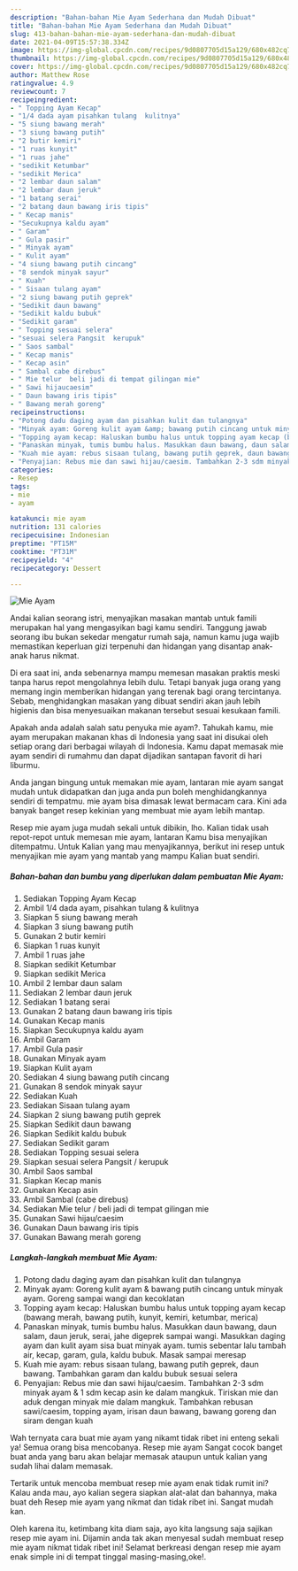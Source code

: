 ```yaml
---
description: "Bahan-bahan Mie Ayam Sederhana dan Mudah Dibuat"
title: "Bahan-bahan Mie Ayam Sederhana dan Mudah Dibuat"
slug: 413-bahan-bahan-mie-ayam-sederhana-dan-mudah-dibuat
date: 2021-04-09T15:57:38.334Z
image: https://img-global.cpcdn.com/recipes/9d0807705d15a129/680x482cq70/mie-ayam-foto-resep-utama.jpg
thumbnail: https://img-global.cpcdn.com/recipes/9d0807705d15a129/680x482cq70/mie-ayam-foto-resep-utama.jpg
cover: https://img-global.cpcdn.com/recipes/9d0807705d15a129/680x482cq70/mie-ayam-foto-resep-utama.jpg
author: Matthew Rose
ratingvalue: 4.9
reviewcount: 7
recipeingredient:
- " Topping Ayam Kecap"
- "1/4 dada ayam pisahkan tulang  kulitnya"
- "5 siung bawang merah"
- "3 siung bawang putih"
- "2 butir kemiri"
- "1 ruas kunyit"
- "1 ruas jahe"
- "sedikit Ketumbar"
- "sedikit Merica"
- "2 lembar daun salam"
- "2 lembar daun jeruk"
- "1 batang serai"
- "2 batang daun bawang iris tipis"
- " Kecap manis"
- "Secukupnya kaldu ayam"
- " Garam"
- " Gula pasir"
- " Minyak ayam"
- " Kulit ayam"
- "4 siung bawang putih cincang"
- "8 sendok minyak sayur"
- " Kuah"
- " Sisaan tulang ayam"
- "2 siung bawang putih geprek"
- "Sedikit daun bawang"
- "Sedikit kaldu bubuk"
- "Sedikit garam"
- " Topping sesuai selera"
- "sesuai selera Pangsit  kerupuk"
- " Saos sambal"
- " Kecap manis"
- " Kecap asin"
- " Sambal cabe direbus"
- " Mie telur  beli jadi di tempat gilingan mie"
- " Sawi hijaucaesim"
- " Daun bawang iris tipis"
- " Bawang merah goreng"
recipeinstructions:
- "Potong dadu daging ayam dan pisahkan kulit dan tulangnya"
- "Minyak ayam: Goreng kulit ayam &amp; bawang putih cincang untuk minyak ayam. Goreng sampai wangi dan kecoklatan"
- "Topping ayam kecap: Haluskan bumbu halus untuk topping ayam kecap (bawang merah, bawang putih, kunyit, kemiri, ketumbar, merica)"
- "Panaskan minyak, tumis bumbu halus. Masukkan daun bawang, daun salam, daun jeruk, serai, jahe digeprek sampai wangi. Masukkan daging ayam dan kulit ayam sisa buat minyak ayam. tumis sebentar lalu tambah air, kecap, garam, gula, kaldu bubuk. Masak sampai meresap"
- "Kuah mie ayam: rebus sisaan tulang, bawang putih geprek, daun bawang. Tambahkan garam dan kaldu bubuk sesuai selera"
- "Penyajian: Rebus mie dan sawi hijau/caesim. Tambahkan 2-3 sdm minyak ayam &amp; 1 sdm kecap asin ke dalam mangkuk. Tiriskan mie dan aduk dengan minyak mie dalam mangkuk. Tambahkan rebusan sawi/caesim, topping ayam, irisan daun bawang, bawang goreng dan siram dengan kuah"
categories:
- Resep
tags:
- mie
- ayam

katakunci: mie ayam 
nutrition: 131 calories
recipecuisine: Indonesian
preptime: "PT15M"
cooktime: "PT31M"
recipeyield: "4"
recipecategory: Dessert

---
```



![Mie Ayam](https://img-global.cpcdn.com/recipes/9d0807705d15a129/680x482cq70/mie-ayam-foto-resep-utama.jpg)

Andai kalian seorang istri, menyajikan masakan mantab untuk famili merupakan hal yang mengasyikan bagi kamu sendiri. Tanggung jawab seorang ibu bukan sekedar mengatur rumah saja, namun kamu juga wajib memastikan keperluan gizi terpenuhi dan hidangan yang disantap anak-anak harus nikmat.

Di era  saat ini, anda sebenarnya mampu memesan masakan praktis meski tanpa harus repot mengolahnya lebih dulu. Tetapi banyak juga orang yang memang ingin memberikan hidangan yang terenak bagi orang tercintanya. Sebab, menghidangkan masakan yang dibuat sendiri akan jauh lebih higienis dan bisa menyesuaikan makanan tersebut sesuai kesukaan famili. 



Apakah anda adalah salah satu penyuka mie ayam?. Tahukah kamu, mie ayam merupakan makanan khas di Indonesia yang saat ini disukai oleh setiap orang dari berbagai wilayah di Indonesia. Kamu dapat memasak mie ayam sendiri di rumahmu dan dapat dijadikan santapan favorit di hari liburmu.

Anda jangan bingung untuk memakan mie ayam, lantaran mie ayam sangat mudah untuk didapatkan dan juga anda pun boleh menghidangkannya sendiri di tempatmu. mie ayam bisa dimasak lewat bermacam cara. Kini ada banyak banget resep kekinian yang membuat mie ayam lebih mantap.

Resep mie ayam juga mudah sekali untuk dibikin, lho. Kalian tidak usah repot-repot untuk memesan mie ayam, lantaran Kamu bisa menyajikan ditempatmu. Untuk Kalian yang mau menyajikannya, berikut ini resep untuk menyajikan mie ayam yang mantab yang mampu Kalian buat sendiri.

<!--inarticleads1-->

##### Bahan-bahan dan bumbu yang diperlukan dalam pembuatan Mie Ayam:

1. Sediakan  Topping Ayam Kecap
1. Ambil 1/4 dada ayam, pisahkan tulang &amp; kulitnya
1. Siapkan 5 siung bawang merah
1. Siapkan 3 siung bawang putih
1. Gunakan 2 butir kemiri
1. Siapkan 1 ruas kunyit
1. Ambil 1 ruas jahe
1. Siapkan sedikit Ketumbar
1. Siapkan sedikit Merica
1. Ambil 2 lembar daun salam
1. Sediakan 2 lembar daun jeruk
1. Sediakan 1 batang serai
1. Gunakan 2 batang daun bawang iris tipis
1. Gunakan  Kecap manis
1. Siapkan Secukupnya kaldu ayam
1. Ambil  Garam
1. Ambil  Gula pasir
1. Gunakan  Minyak ayam
1. Siapkan  Kulit ayam
1. Sediakan 4 siung bawang putih cincang
1. Gunakan 8 sendok minyak sayur
1. Sediakan  Kuah
1. Sediakan  Sisaan tulang ayam
1. Siapkan 2 siung bawang putih geprek
1. Siapkan Sedikit daun bawang
1. Siapkan Sedikit kaldu bubuk
1. Sediakan Sedikit garam
1. Sediakan  Topping sesuai selera
1. Siapkan sesuai selera Pangsit / kerupuk
1. Ambil  Saos sambal
1. Siapkan  Kecap manis
1. Gunakan  Kecap asin
1. Ambil  Sambal (cabe direbus)
1. Sediakan  Mie telur / beli jadi di tempat gilingan mie
1. Gunakan  Sawi hijau/caesim
1. Gunakan  Daun bawang iris tipis
1. Gunakan  Bawang merah goreng




<!--inarticleads2-->

##### Langkah-langkah membuat Mie Ayam:

1. Potong dadu daging ayam dan pisahkan kulit dan tulangnya
1. Minyak ayam: Goreng kulit ayam &amp; bawang putih cincang untuk minyak ayam. Goreng sampai wangi dan kecoklatan
1. Topping ayam kecap: Haluskan bumbu halus untuk topping ayam kecap (bawang merah, bawang putih, kunyit, kemiri, ketumbar, merica)
1. Panaskan minyak, tumis bumbu halus. Masukkan daun bawang, daun salam, daun jeruk, serai, jahe digeprek sampai wangi. Masukkan daging ayam dan kulit ayam sisa buat minyak ayam. tumis sebentar lalu tambah air, kecap, garam, gula, kaldu bubuk. Masak sampai meresap
1. Kuah mie ayam: rebus sisaan tulang, bawang putih geprek, daun bawang. Tambahkan garam dan kaldu bubuk sesuai selera
1. Penyajian: Rebus mie dan sawi hijau/caesim. Tambahkan 2-3 sdm minyak ayam &amp; 1 sdm kecap asin ke dalam mangkuk. Tiriskan mie dan aduk dengan minyak mie dalam mangkuk. Tambahkan rebusan sawi/caesim, topping ayam, irisan daun bawang, bawang goreng dan siram dengan kuah




Wah ternyata cara buat mie ayam yang nikamt tidak ribet ini enteng sekali ya! Semua orang bisa mencobanya. Resep mie ayam Sangat cocok banget buat anda yang baru akan belajar memasak ataupun untuk kalian yang sudah lihai dalam memasak.

Tertarik untuk mencoba membuat resep mie ayam enak tidak rumit ini? Kalau anda mau, ayo kalian segera siapkan alat-alat dan bahannya, maka buat deh Resep mie ayam yang nikmat dan tidak ribet ini. Sangat mudah kan. 

Oleh karena itu, ketimbang kita diam saja, ayo kita langsung saja sajikan resep mie ayam ini. Dijamin anda tak akan menyesal sudah membuat resep mie ayam nikmat tidak ribet ini! Selamat berkreasi dengan resep mie ayam enak simple ini di tempat tinggal masing-masing,oke!.


